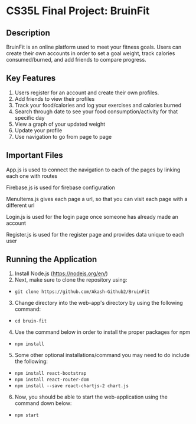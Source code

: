 # CS35L Final Project: BruinFit

## Description

BruinFit is an online platform used to meet your fitness goals. Users can create their own accounts in order to set a goal weight, track calories consumed/burned, and add friends to compare progress. 

## Key Features

1. Users register for an account and create their own profiles. 
2. Add friends to view their profiles
3. Track your food/calories and log your exercises and calories burned 
4. Search through date to see your food consumption/activity for that specific day 
5. View a graph of your updated weight
6. Update your profile
7. Use navigation to go from page to page

## Important Files

App.js is used to connect the navigation to each of the pages by linking each one with routes

Firebase.js is used for firebase configuration

MenuItems.js gives each page a url, so that you can visit each page with a different url 

Login.js is used for the login page once someone has already made an account

Register.js is used for the register page and provides data unique to each user

## Running the Application 
1. Install Node.js (https://nodejs.org/en/) 
2. Next, make sure to clone the repository using: 
* ```git clone https://github.com/Akash-Github2/BruinFit```
3. Change directory into the web-app's directory by using the following command: 
* ```cd bruin-fit```
4. Use the command below in order to install the proper packages for npm 
* ```npm install```
5. Some other optional installations/command you may need to do include the following: 
* ```npm install react-bootstrap```
* ```npm install react-router-dom```
* ```npm install --save react-chartjs-2 chart.js```
6. Now, you should be able to start the web-application using the command down below: 
* ```npm start```
   
